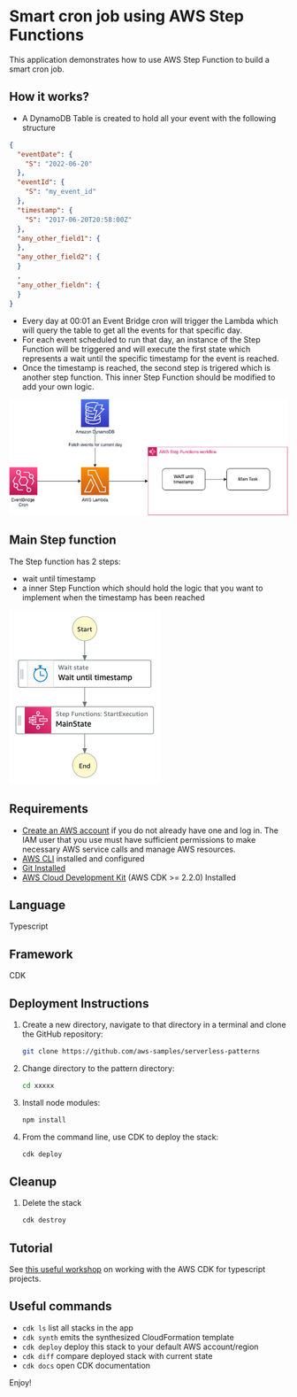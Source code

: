 # Smart cron job using AWS Step Functions

This application demonstrates how to use AWS Step Function to build a smart cron job.

## How it works?

- A DynamoDB Table is created to hold all your event with the following structure

```json
{
  "eventDate": {
    "S": "2022-06-20"
  },
  "eventId": {
    "S": "my_event_id"
  },
  "timestamp": {
    "S": "2017-06-20T20:58:00Z"
  },
  "any_other_field1": {
  },
  "any_other_field2": {
  }
  ,
  "any_other_fieldn": {
  }
}
```

- Every day at 00:01 an Event Bridge cron will trigger the Lambda which will query the table to get all the events for that specific day.
- For each event scheduled to run that day, an instance of the Step Function will be triggered and will execute the first state which represents a wait until the specific timestamp for the event is reached.
- Once the timestamp is reached, the second step is trigered which is another step function. This inner Step Function should be modified to add your own logic.


![Diagram](statemachine/diagram.drawio.png)

## Main Step function

The Step function has 2 steps:

- wait until timestamp
- a inner Step Function which should hold the logic that you want to implement when the timestamp has been reached

![StateMachine](statemachine/statemachine.png)

## Requirements

* [Create an AWS account](https://portal.aws.amazon.com/gp/aws/developer/registration/index.html) if you do not already have one and log in. The IAM user that you use must have sufficient permissions to make necessary AWS service calls and manage AWS resources.
* [AWS CLI](https://docs.aws.amazon.com/cli/latest/userguide/install-cliv2.html) installed and configured
* [Git Installed](https://git-scm.com/book/en/v2/Getting-Started-Installing-Git)
* [AWS Cloud Development Kit](https://docs.aws.amazon.com/cdk/v2/guide/getting_started.html) (AWS CDK >= 2.2.0) Installed

## Language

Typescript

## Framework

CDK


## Deployment Instructions

1. Create a new directory, navigate to that directory in a terminal and clone the GitHub repository:

    ```bash
    git clone https://github.com/aws-samples/serverless-patterns
    ```

1. Change directory to the pattern directory:

    ```bash
    cd xxxxx
    ```

1. Install node modules:

    ```bash
    npm install
    ```

1. From the command line, use CDK to deploy the stack:

    ```bash
    cdk deploy
    ```


## Cleanup


1. Delete the stack

    ```bash
    cdk destroy
    ```

## Tutorial

See [this useful workshop](https://cdkworkshop.com/20-typescript.html) on working with the AWS CDK for typescript projects.

## Useful commands

 * `cdk ls`          list all stacks in the app
 * `cdk synth`       emits the synthesized CloudFormation template
 * `cdk deploy`      deploy this stack to your default AWS account/region
 * `cdk diff`        compare deployed stack with current state
 * `cdk docs`        open CDK documentation


Enjoy!
